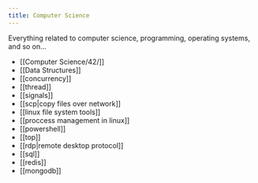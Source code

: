 ```yaml
---
title: Computer Science
---
```


Everything related to computer science, programming, operating systems, and so on...

- [[Computer Science/42/]]
- [[Data Structures]]
- [[concurrency]]
- [[thread]]
- [[signals]]
- [[scp|copy files over network]]
- [[linux file system tools]]
- [[proccess management in linux]]
- [[powershell]]
- [[top]]
- [[rdp|remote desktop protocol]]
- [[sql]]
- [[redis]]
- [[mongodb]]
